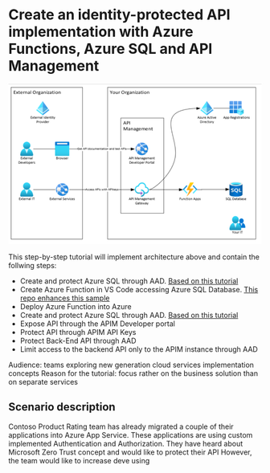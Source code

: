 # Create an identity-protected API implementation with Azure Functions, Azure SQL and API Management 

![](docs/media/2022-05-02-17-13-20.png)

This step-by-step tutorial will implement architecture above and contain the follwing steps:

- Create and protect Azure SQL through AAD. [Based on this tutorial](https://docs.microsoft.com/en-us/azure/azure-functions/functions-identity-access-azure-sql-with-managed-identity)
- Create Azure Function in VS Code accessing Azure SQL Database. [This repo enhances this sample](https://docs.microsoft.com/en-us/samples/azure-samples/azure-sql-binding-func-dotnet-todo/todo-backend-dotnet-azure-sql-bindings-azure-functions/)
- Deploy Azure Function into Azure
- Create and protect Azure SQL through AAD. [Based on this tutorial](https://docs.microsoft.com/en-us/azure/azure-functions/functions-identity-access-azure-sql-with-managed-identity)
- Expose API through the APIM Developer portal
- Protect API through APIM API Keys
- Protect Back-End API through AAD
- Limit access to the backend API only to the APIM instance through AAD

Audience: teams exploring new generation cloud services implementation concepts 
Reason for the tutorial: focus rather on the business solution than on separate services

## Scenario description

Contoso Product Rating team has already migrated a couple of their applications into Azure App Service. These applications are using custom implemented Authentication and Authorization. They have heard about Microsoft Zero Trust concept and would like to protect their API
However, the team would like to increase deve using   
